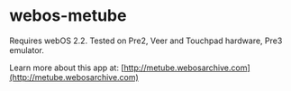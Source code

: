 # webos-metube

Requires webOS 2.2. Tested on Pre2, Veer and Touchpad hardware, Pre3 emulator.

Learn more about this app at: [http://metube.webosarchive.com](http://metube.webosarchive.com)